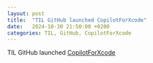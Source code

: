 ```yaml
---
layout: post
title:  "TIL GitHub launched CopilotForXcode"
date:   2024-10-30 21:50:00 +0200
categories: TIL, GitHub, CopilotForXcode
---
```

TIL GitHub launched [CopilotForXcode](https://github.com/github/CopilotForXcode)